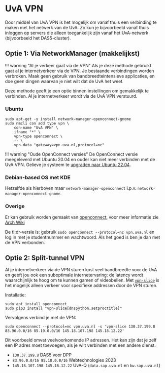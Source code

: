 # UvA VPN

Door middel van UvA VPN is het mogelijk om vanaf thuis een verbinding te maken met het netwerk van de UvA. Zo kun je bijvoorbeeld vanaf thuis inloggen op servers die alleen toegankelijk zijn vanaf het UvA-netwerk (bijvoorbeeld het DAS5-cluster).

## Optie 1: Via NetworkManager (makkelijkst)

!!! warning "Al je verkeer gaat via de VPN"
    Als je deze methode gebruikt gaat al je internetverkeer via de VPN. Je bestaande verbindingen worden verbroken. Maak geen gebruik van bandbreedteintensieve applicaties, en doe geen dingen waarvan je niet wilt dat de UvA het weet.

Deze methode geeft je een optie binnen instellingen om gemakkelijk te verbinden. Al je internetverkeer wordt via de UvA VPN verstuurd.

### Ubuntu

```
sudo apt-get -y install network-manager-openconnect-gnome
sudo nmcli con add type vpn \
    con-name "UvA VPN" \
    ifname "*" \
    vpn-type openconnect \
    -- \
    vpn.data "gateway=vpn.uva.nl,protocol=nc"
```

!!! warning "Oude OpenConnect versies"
    De OpenConnect versie meegeleverd met Ubuntu 20.04 en ouder kan niet meer verbinden met de UvA VPN. Gelieve je systeem te [upgraden naar Ubuntu 22.04](./onderhoud.md).

### Debian-based OS met KDE

Hetzelfde als hierboven maar `network-manager-openconnect` i.p.v. `network-manager-openconnect-gnome`.

### Overige
Er kan gebruik worden gemaakt van [openconnect](http://www.infradead.org/openconnect/index.html), voor meer informatie zie [Arch Wiki](https://wiki.archlinux.org/index.php/OpenConnect)

De tl;dr-versie is: gebruik `sudo openconnect --protocol=nc vpn.uva.nl` en log in met je studentnummer en wachtwoord. Als het goed is ben je dan met de VPN verbonden.

## Optie 2: Split-tunnel VPN

Al je internetverkeer via de VPN sturen kost veel bandbreedte voor de UvA en geeft jou ook een suboptimale internetervaring; de latency wordt waarschijnlijk te hoog om te kunnen gamen of videobellen. Met [`vpn-slice`](https://github.com/dlenski/vpn-slice) is het mogelijk alleen verkeer voor specifieke addressen door de VPN sturen.

Installatie:
```
sudo apt install openconnect
sudo pip3 install "vpn-slice[dnspython,setproctitle]"
```

Vervolgens verbind je met de VPN:
```
sudo openconnect --protocol=nc vpn.uva.nl -s 'vpn-slice 130.37.199.8 83.96.0.0/16 85.10.0.0/16 145.18.107.198 145.18.12.22'
```

Dit voorbeeld omvat veelvoorkomende IP adressen. Het kan zijn dat je zelf een IP adres moet toevoegen, als je wilt verbinden met een andere dienst.

- `130.37.199.8` DAS5 voor DPP
- `83.96.0.0/16 85.10.0.0/16` Webtechnologies 2023
- `145.18.107.198 145.18.12.22` UvA-Q (`data.sap.uva.nl` en `bw.sap.uva.nl`)
